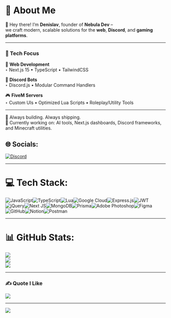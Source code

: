 # 💫 About Me

👋 Hey there! I’m **Denislav**, founder of **Nebula Dev** –  
we craft modern, scalable solutions for the **web**, **Discord**, and **gaming platforms**.

---

### 🔧 Tech Focus

🚀 **Web Development**  
‣ Next.js 15 • TypeScript • TailwindCSS  

🤖 **Discord Bots**  
‣ Discord.js • Modular Command Handlers  

🎮 **FiveM Servers**  
‣ Custom UIs • Optimized Lua Scripts • Roleplay/Utility Tools  

---

🧠 Always building. Always shipping.  
📌 Currently working on: AI tools, Next.js dashboards, Discord frameworks, and Minecraft utilities.

## 🌐 Socials:
[![Discord](https://img.shields.io/badge/Discord-%237289DA.svg?logo=discord&logoColor=white)](https://discord.com/invite/x9B3V5Y729)

---

# 💻 Tech Stack:
![JavaScript](https://img.shields.io/badge/javascript-%23323330.svg?style=for-the-badge&logo=javascript&logoColor=%23F7DF1E)![TypeScript](https://img.shields.io/badge/typescript-%23007ACC.svg?style=for-the-badge&logo=typescript&logoColor=white)![Lua](https://img.shields.io/badge/lua-%232C2D72.svg?style=for-the-badge&logo=lua&logoColor=white)![Google Cloud](https://img.shields.io/badge/GoogleCloud-%234285F4.svg?style=for-the-badge&logo=google-cloud&logoColor=white)![Express.js](https://img.shields.io/badge/express.js-%23404d59.svg?style=for-the-badge&logo=express&logoColor=%2361DAFB)![JWT](https://img.shields.io/badge/JWT-black?style=for-the-badge&logo=JSON%20web%20tokens)![jQuery](https://img.shields.io/badge/jquery-%230769AD.svg?style=for-the-badge&logo=jquery&logoColor=white)![Next JS](https://img.shields.io/badge/Next-black?style=for-the-badge&logo=next.js&logoColor=white)![MongoDB](https://img.shields.io/badge/MongoDB-%234ea94b.svg?style=for-the-badge&logo=mongodb&logoColor=white)![Prisma](https://img.shields.io/badge/Prisma-3982CE?style=for-the-badge&logo=Prisma&logoColor=white)![Adobe Photoshop](https://img.shields.io/badge/adobe%20photoshop-%2331A8FF.svg?style=for-the-badge&logo=adobe%20photoshop&logoColor=white)![Figma](https://img.shields.io/badge/figma-%23F24E1E.svg?style=for-the-badge&logo=figma&logoColor=white)![GitHub](https://img.shields.io/badge/github-%23121011.svg?style=for-the-badge&logo=github&logoColor=white)![Notion](https://img.shields.io/badge/Notion-%23000000.svg?style=for-the-badge&logo=notion&logoColor=white)![Postman](https://img.shields.io/badge/Postman-FF6C37?style=for-the-badge&logo=postman&logoColor=white)

---

# 📊 GitHub Stats:
![](https://github-readme-stats-self-six-60.vercel.app/api?username=denislav-nedkov&count_private=true&include_all_commits=true&show_icons=true&theme=dark)  
![](https://nirzak-streak-stats.vercel.app/?user=denislav-nedkov&theme=dark&hide_border=false)  
![](https://github-readme-stats-self-six-60.vercel.app/api/top-langs/?username=denislav-nedkov&theme=dark&hide_border=false&layout=compact)

---

### ✍️ Quote I Like
![](https://quotes-github-readme.vercel.app/api?type=horizontal&theme=tokyonight)

---

[![](https://visitcount.itsvg.in/api?id=denkata-nd&icon=0&color=0)](https://visitcount.itsvg.in)
